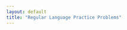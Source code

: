 ```yaml
---
layout: default
title: "Regular Language Practice Problems"
---
```

<!--

# Your task

Create a regular expression and deterministic finite automaton (DFA) for each of the languages described below.

**Language 1**.  The language of all strings over {a, b} such that the as and bs are strictly alternating.

Examples of strings in the language: ε, a, b, ab, ba, aba, bab, abab, baba

Examples of strings not in the language: bb, aa, abba

**Language 2**.  The language of all strings over {a, b} that begin with "aba" and end with "bb".

Examples of strings in the language: ababb, ababb, ababbb, ababbababb

Examples of strings not in the language: ε, aba, abab, abb

**Language 3**.  The language of all strings over {a, b} such that the as always occur in groups of 2 or more.

Examples of strings in the language: ε, b, bbbb, aa, aaa, aabaaabbaa, bbaabaaabaabaaa

Examples of strings not in the language: a, aba, abba, aabaaaaba

**Language 4**.  The language of all strings over {a, b, c} which start with "a" and which do not contain the substring "cb".  (Note that this one is challenging as a regular expression.)

Examples of strings in the language: a, ab, abc, ac, acc, accab

Examples of strings not in the language: ε, b, c, acb, abbabcba

**Language 5**.  The language of all strings over {a, b} such that the number of as is even and the number of bs is odd.  (Note that this one is challenging as a regular expression.)

Examples of strings in the language: b, aab, baa, aba, aaaba, aababab

Examples of strings not in the language: ε, aa, abba, abbbabab

## Solutions

Regular expressions: [reglang-regex.txt](reglang-regex.txt).  Note that `e` is used to mean epsilon.

DFAs: [reglang-fa1.jff](reglang-fa1.jff), [reglang-fa2.jff](reglang-fa2.jff), [reglang-fa3.jff](reglang-fa3.jff), [reglang-fa4.jff](reglang-fa4.jff), [reglang-fa5.jff](reglang-fa5.jff).

-->